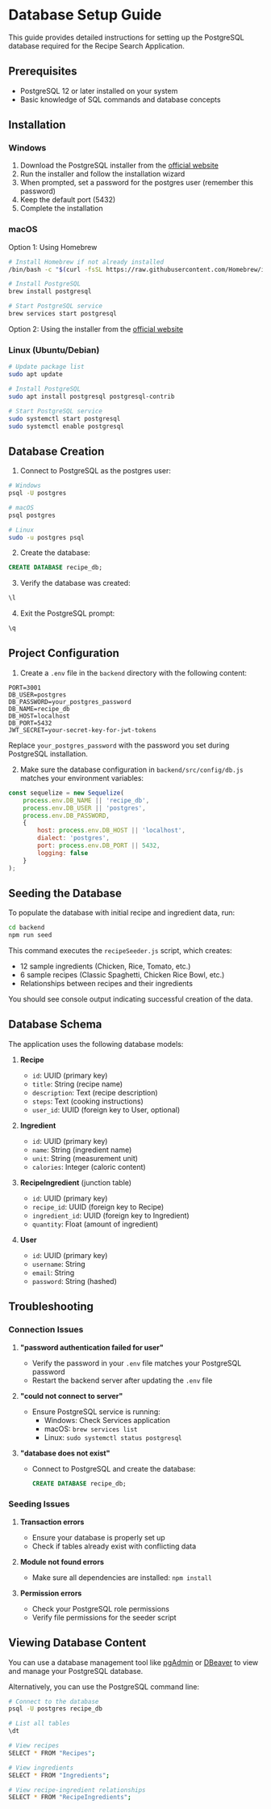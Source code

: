 # Database Setup Guide

This guide provides detailed instructions for setting up the PostgreSQL database required for the Recipe Search Application.

## Prerequisites

- PostgreSQL 12 or later installed on your system
- Basic knowledge of SQL commands and database concepts

## Installation

### Windows

1. Download the PostgreSQL installer from the [official website](https://www.postgresql.org/download/windows/)
2. Run the installer and follow the installation wizard
3. When prompted, set a password for the postgres user (remember this password)
4. Keep the default port (5432)
5. Complete the installation

### macOS

Option 1: Using Homebrew
```bash
# Install Homebrew if not already installed
/bin/bash -c "$(curl -fsSL https://raw.githubusercontent.com/Homebrew/install/HEAD/install.sh)"

# Install PostgreSQL
brew install postgresql

# Start PostgreSQL service
brew services start postgresql
```

Option 2: Using the installer from the [official website](https://www.postgresql.org/download/macosx/)

### Linux (Ubuntu/Debian)

```bash
# Update package list
sudo apt update

# Install PostgreSQL
sudo apt install postgresql postgresql-contrib

# Start PostgreSQL service
sudo systemctl start postgresql
sudo systemctl enable postgresql
```

## Database Creation

1. Connect to PostgreSQL as the postgres user:

```bash
# Windows
psql -U postgres

# macOS
psql postgres

# Linux
sudo -u postgres psql
```

2. Create the database:

```sql
CREATE DATABASE recipe_db;
```

3. Verify the database was created:

```sql
\l
```

4. Exit the PostgreSQL prompt:

```sql
\q
```

## Project Configuration

1. Create a `.env` file in the `backend` directory with the following content:

```
PORT=3001
DB_USER=postgres
DB_PASSWORD=your_postgres_password
DB_NAME=recipe_db
DB_HOST=localhost
DB_PORT=5432
JWT_SECRET=your-secret-key-for-jwt-tokens
```

Replace `your_postgres_password` with the password you set during PostgreSQL installation.

2. Make sure the database configuration in `backend/src/config/db.js` matches your environment variables:

```javascript
const sequelize = new Sequelize(
    process.env.DB_NAME || 'recipe_db',
    process.env.DB_USER || 'postgres',
    process.env.DB_PASSWORD,
    {
        host: process.env.DB_HOST || 'localhost',
        dialect: 'postgres',
        port: process.env.DB_PORT || 5432,
        logging: false
    }
);
```

## Seeding the Database

To populate the database with initial recipe and ingredient data, run:

```bash
cd backend
npm run seed
```

This command executes the `recipeSeeder.js` script, which creates:
- 12 sample ingredients (Chicken, Rice, Tomato, etc.)
- 6 sample recipes (Classic Spaghetti, Chicken Rice Bowl, etc.)
- Relationships between recipes and their ingredients

You should see console output indicating successful creation of the data.

## Database Schema

The application uses the following database models:

1. **Recipe**
   - `id`: UUID (primary key)
   - `title`: String (recipe name)
   - `description`: Text (recipe description)
   - `steps`: Text (cooking instructions)
   - `user_id`: UUID (foreign key to User, optional)

2. **Ingredient**
   - `id`: UUID (primary key)
   - `name`: String (ingredient name)
   - `unit`: String (measurement unit)
   - `calories`: Integer (caloric content)

3. **RecipeIngredient** (junction table)
   - `id`: UUID (primary key)
   - `recipe_id`: UUID (foreign key to Recipe)
   - `ingredient_id`: UUID (foreign key to Ingredient)
   - `quantity`: Float (amount of ingredient)

4. **User**
   - `id`: UUID (primary key)
   - `username`: String
   - `email`: String
   - `password`: String (hashed)

## Troubleshooting

### Connection Issues

1. **"password authentication failed for user"**
   - Verify the password in your `.env` file matches your PostgreSQL password
   - Restart the backend server after updating the `.env` file

2. **"could not connect to server"**
   - Ensure PostgreSQL service is running:
     - Windows: Check Services application
     - macOS: `brew services list`
     - Linux: `sudo systemctl status postgresql`

3. **"database does not exist"**
   - Connect to PostgreSQL and create the database:
     ```sql
     CREATE DATABASE recipe_db;
     ```

### Seeding Issues

1. **Transaction errors**
   - Ensure your database is properly set up
   - Check if tables already exist with conflicting data

2. **Module not found errors**
   - Make sure all dependencies are installed: `npm install`

3. **Permission errors**
   - Check your PostgreSQL role permissions
   - Verify file permissions for the seeder script

## Viewing Database Content

You can use a database management tool like [pgAdmin](https://www.pgadmin.org/) or [DBeaver](https://dbeaver.io/) to view and manage your PostgreSQL database.

Alternatively, you can use the PostgreSQL command line:

```bash
# Connect to the database
psql -U postgres recipe_db

# List all tables
\dt

# View recipes
SELECT * FROM "Recipes";

# View ingredients
SELECT * FROM "Ingredients";

# View recipe-ingredient relationships
SELECT * FROM "RecipeIngredients";
``` 